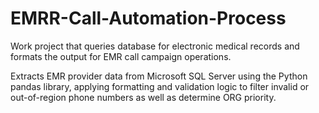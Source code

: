 # EMRR-Call-Automation-Process
Work project that queries database for electronic medical records and formats the output for EMR call campaign operations. 

Extracts EMR provider data from Microsoft SQL Server using the Python pandas library, applying formatting and validation logic to filter invalid or out-of-region phone numbers as well as determine ORG priority. 
